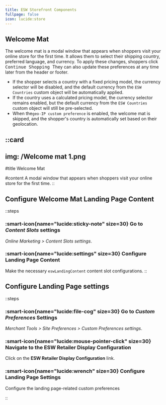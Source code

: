 ```yaml
---
title: ESW Storefront Components
fullpage: false
icon: lucide:store
---
```




## Welcome Mat


The welcome mat is a modal window that appears when shoppers visit your online store for the first time. It allows them to select their shipping country, preferred language, and currency. To apply these changes, shoppers click 
<kbd class="min-h-7.5 inline-flex justify-center items-center py-1 px-1.5 bg-white border border-gray-200 font-JetBrains Mono text-sm text-gray-800 shadow-[0px_2px_0px_0px_rgba(0,0,0,0.08)] dark:bg-neutral-900 dark:border-neutral-700 dark:text-neutral-200 dark:shadow-[0px_4px_0px_0px_rgba(255,255,255,0.1)] rounded-lg">
  Continue Shopping
</kbd> They can also update these preferences at any time later from the header or footer.


<ul class="marker:text-teal-600 list-disc ps-5 space-y-2 text-md text-gray-600 dark:text-neutral-400">
  <li>
    If the shopper selects a country with a fixed pricing model, the currency selector will be disabled, and the default currency from the
    <code class="px-1 py-0.5 rounded bg-gray-100 dark:bg-neutral-800 text-gray-800 dark:text-gray-100 text-xs font-JetBrains Mono">ESW Countries</code>
    custom object will be automatically applied.
  </li>
  <li>
    If the country uses a calculated pricing model, the currency selector remains enabled, but the default currency from the
    <code class="px-1 py-0.5 rounded bg-gray-100 dark:bg-neutral-800 text-gray-800 dark:text-gray-100 text-xs font-JetBrains Mono">ESW Countries</code>
    custom object will still be pre-selected.
  </li>
  <li>
    When the<code class="px-1 py-0.5 rounded bg-gray-100 dark:bg-neutral-800 text-gray-800 dark:text-gray-100 text-xs font-JetBrains Mono">geo-IP custom preference</code>
    is enabled, the welcome mat is skipped, and the shopper's country is automatically set based on their geolocation.
  </li>
</ul>

::card
---
img: /Welcome mat 1.png
---
#title
Welcome Mat

#content
A modal window that appears when shoppers visit your online store for the first time.
::

## Configure Welcome Mat Landing Page Content

::steps
### :smart-icon{name="lucide:sticky-note" size=30} Go to *Content Slots* settings 

*Online Marketing > Content Slots settings*.

### :smart-icon{name="lucide:settings" size=30} Configure Landing Page Content

Make the necessary `eswLandingContent` content slot configurations.
::


## Configure Landing Page settings

::steps
### :smart-icon{name="lucide:file-cog" size=30} Go to *Custom Preferences* Settings 

*Merchant Tools > Site Preferences > Custom Preferences settings*.

### :smart-icon{name="lucide:mouse-pointer-click" size=30} Navigate to the ESW Retailer Display Configuration

Click on the **ESW Retailer Display Configuration** link.

### :smart-icon{name="lucide:wrench" size=30} Configure Landing Page Settings

Configure the landing page-related custom preferences

::

